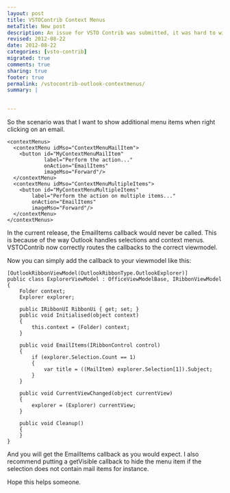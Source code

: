 ```yaml
---
layout: post
title: VSTOContrib Context Menus
metaTitle: New post
description: An issue for VSTO Contrib was submitted, it was hard to wire up context menus, this is now fixed
revised: 2012-08-22
date: 2012-08-22
categories: [vsto-contrib]
migrated: true
comments: true
sharing: true
footer: true
permalink: /vstocontrib-outlook-contextmenus/
summary: | 
  

---
```

So the scenario was that I want to show additional menu items when right clicking on an email.

    <contextMenus>
      <contextMenu idMso="ContextMenuMailItem">
        <button id="MyContextMenuMailItem"
                label="Perform the action..."
                onAction="EmailItems"
                imageMso="Forward"/>
      </contextMenu>
      <contextMenu idMso="ContextMenuMultipleItems">
        <button id="MyContextMenuMultipleItems"
            label="Perform the action on multiple items..."
            onAction="EmailItems"
            imageMso="Forward"/>
      </contextMenu>
    </contextMenus>

In the current release, the EmailItems callback would never be called. This is because of the way Outlook handles selections and context menus. VSTOContrib now correctly routes the callbacks to the correct viewmodel.

Now you can simply add the callback to your viewmodel like this:

    [OutlookRibbonViewModel(OutlookRibbonType.OutlookExplorer)]
    public class ExplorerViewModel : OfficeViewModelBase, IRibbonViewModel
    {
        Folder context;
        Explorer explorer;

        public IRibbonUI RibbonUi { get; set; }
        public void Initialised(object context)
        {
            this.context = (Folder) context;
        }

        public void EmailItems(IRibbonControl control)
        {
            if (explorer.Selection.Count == 1)
            {
                var title = ((MailItem) explorer.Selection[1]).Subject;
            }
        }

        public void CurrentViewChanged(object currentView)
        {
            explorer = (Explorer) currentView;
        }

        public void Cleanup()
        {
        }
    }

And you will get the EmailItems callback as you would expect. I also recommend putting a getVisible callback to hide the menu item if the selection does not contain mail items for instance.

Hope this helps someone.